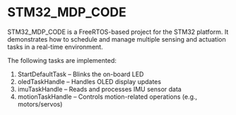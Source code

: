 # STM32_MDP_CODE

STM32_MDP_CODE is a FreeRTOS-based project for the STM32 platform. It demonstrates how to schedule and manage multiple sensing and actuation tasks in a real-time environment.

The following tasks are implemented:
1. StartDefaultTask – Blinks the on-board LED
2. oledTaskHandle – Handles OLED display updates
3. imuTaskHandle – Reads and processes IMU sensor data
4. motionTaskHandle – Controls motion-related operations (e.g., motors/servos)